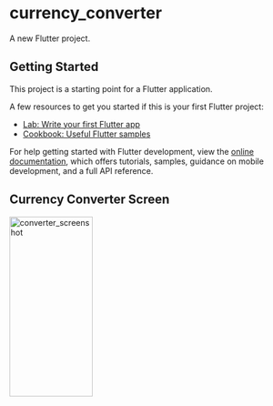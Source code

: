 # currency_converter

A new Flutter project.

## Getting Started

This project is a starting point for a Flutter application.

A few resources to get you started if this is your first Flutter project:

- [Lab: Write your first Flutter app](https://docs.flutter.dev/get-started/codelab)
- [Cookbook: Useful Flutter samples](https://docs.flutter.dev/cookbook)

For help getting started with Flutter development, view the
[online documentation](https://docs.flutter.dev/), which offers tutorials,
samples, guidance on mobile development, and a full API reference.

## Currency Converter Screen 
<img width="146" height="316" alt="converter_screenshot" src="https://github.com/user-attachments/assets/46e42e61-ab85-45c6-80ab-ef1776f475c1" />
